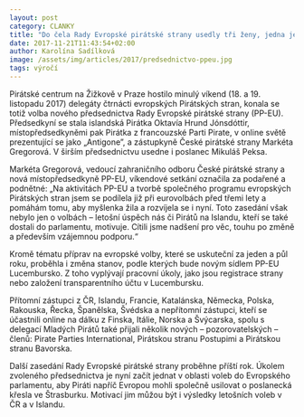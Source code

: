 ```yaml
---
layout: post
category: CLANKY
title: "Do čela Rady Evropské pirátské strany usedly tři ženy, jedna je z ČR"
date: 2017-11-21T11:43:54+02:00
author: Karolína Sadílková
image: /assets/img/articles/2017/predsednictvo-ppeu.jpg
tags: výročí
---
```


Pirátské centrum na Žižkově v Praze hostilo minulý víkend (18. a 19. listopadu 2017) delegáty čtrnácti evropských Pirátských stran, konala se totiž volba nového předsednictva Rady Evropské pirátské strany (PP-EU). Předsedkyní se stala islandská Pirátka Oktavía Hrund Jónsdóttir, místopředsedkyněmi pak Pirátka z francouzské Parti Pirate, v online světě prezentující se jako „Antigone”, a zástupkyně České pirátské strany Markéta Gregorová. V širším předsednictvu usedne i poslanec Mikuláš Peksa.

Markéta Gregorová, vedoucí zahraničního odboru České pirátské strany a nová místopředsedkyně PP-EU, víkendové setkání označila za podařené a podnětné: „Na aktivitách PP-EU a tvorbě společného programu evropských Pirátských stran jsem se podílela již při eurovolbách před třemi lety a pomáhám tomu, aby myšlenka žila a rozvíjela se i nyní. Toto zasedání však nebylo jen o volbách – letošní úspěch nás či Pirátů na Islandu, kteří se také dostali do parlamentu, motivuje. Cítili jsme nadšení pro věc, touhu po změně a především vzájemnou podporu.“

Kromě tématu příprav na evropské volby, které se uskuteční za jeden a půl roku, proběhla i změna stanov, podle kterých bude novým sídlem PP-EU Lucembursko. Z toho vyplývají pracovní úkoly, jako jsou registrace strany nebo založení transparentního účtu v Lucembursku.

Přítomní zástupci z ČR, Islandu, Francie, Katalánska, Německa, Polska, Rakouska, Řecka, Španělska, Švédska a nepřítomní zástupci, kteří se účastnili online na dálku z Finska, Itálie, Norska a Švýcarska, spolu s delegací Mladých Pirátů také přijali několik nových – pozorovatelských – členů: Pirate Parties International, Pirátskou stranu Postupimi a Pirátskou stranu Bavorska.

Další zasedání Rady Evropské pirátské strany proběhne příští rok. Úkolem zvoleného předsednictva je nyní začít jednat v oblasti voleb do Evropského parlamentu, aby Piráti napříč Evropou mohli společně usilovat o poslanecká křesla ve Štrasburku. Motivací jim můžou být i výsledky letošních voleb v ČR a v Islandu.
